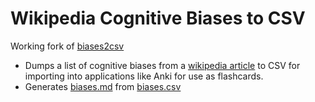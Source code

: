 Wikipedia Cognitive Biases to CSV
=================================

Working fork of [biases2csv](https://github.com/ErikBjare/biases2csv)
 - Dumps a list of cognitive biases from a [wikipedia article](https://en.wikipedia.org/wiki/List_of_cognitive_biases) to CSV for importing into applications like Anki for use as flashcards.
 - Generates [biases.md](data/biases.md) from [biases.csv](data/biases.csv)

